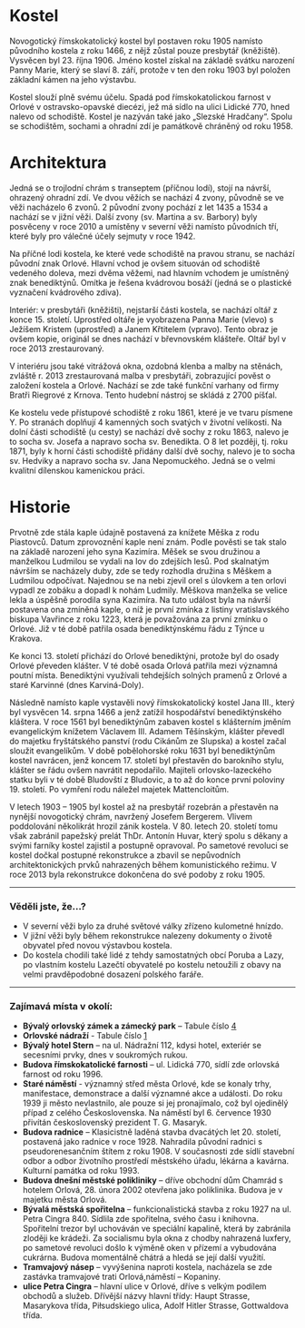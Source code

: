 # Kostel

Novogotický římskokatolický kostel byl postaven roku 1905 namísto původního kostela z roku 1466, z nějž zůstal pouze presbytář (kněžiště). Vysvěcen byl 23. října 1906. Jméno kostel získal na základě svátku narození Panny Marie, který se slaví 8. září, protože v ten den roku 1903 byl položen základní kámen na jeho výstavbu.

Kostel slouží plně svému účelu. Spadá pod římskokatolickou farnost v Orlové v ostravsko-opavské diecézi, jež má sídlo na ulici Lidické 770, hned nalevo od schodiště. Kostel je nazýván také jako „Slezské Hradčany“. Spolu se schodištěm, sochami a ohradní zdí je památkově chráněný od roku 1958.

# Architektura

Jedná se o trojlodní chrám s transeptem (příčnou lodí), stojí na návrší, ohrazený ohradní zdí. Ve dvou věžích se nachází 4 zvony, původně se ve věži nacházelo 6 zvonů. 2 původní zvony pochází z let 1435 a 1534 a nachází se v jižní věži. Další zvony (sv. Martina a sv. Barbory) byly posvěceny v roce 2010 a umístěny v severní věži namísto původních tří, které byly pro válečné účely sejmuty v roce 1942.

Na příčné lodi kostela, ke které vede schodiště na pravou stranu, se nachází původní znak Orlové. Hlavní vchod je ovšem situován od schodiště vedeného doleva, mezi dvěma věžemi, nad hlavním vchodem je umístněný znak benediktýnů. Omítka je řešena kvádrovou bosáží (jedná se o plastické vyznačení kvádrového zdiva).

Interiér: v presbytáři (kněžišti), nejstarší části kostela, se nachází oltář z konce 15. století. Uprostřed oltáře je vyobrazena Panna Marie (vlevo) s Ježíšem Kristem (uprostřed) a Janem Křtitelem (vpravo). Tento obraz je ovšem kopie, originál se dnes nachází v břevnovském klášteře. Oltář byl v roce 2013 zrestaurovaný.

V interiéru jsou také vitrážová okna, ozdobná klenba a malby na stěnách, zvláště r. 2013 zrestaurovaná malba v presbytáři, zobrazující pověst o založení kostela a Orlové. Nachází se zde také funkční varhany od firmy Bratři Riegrové z Krnova. Tento hudební nástroj se skládá z 2700 píšťal.

Ke kostelu vede přístupové schodiště z roku 1861, které je ve tvaru písmene Y. Po stranách doplňují 4 kamenných soch svatých v životní velikosti. Na dolní části schodiště (u cesty) se nachází dvě sochy z roku 1863, nalevo je to socha sv. Josefa a napravo socha sv. Benedikta. O 8 let později, tj. roku 1871, byly k horní části schodiště přidány další dvě sochy, nalevo je to socha sv. Hedviky a napravo socha sv. Jana Nepomuckého. Jedná se o velmi kvalitní dílenskou kamenickou práci.

# Historie

Prvotně zde stála kaple údajně postavená za knížete Měška z rodu Piastovců. Datum zprovoznění kaple není znám. Podle pověsti se tak stalo na základě narození jeho syna Kazimíra. Měšek se svou družinou a manželkou Ludmilou se vydali na lov do zdejších lesů. Pod skalnatým návrším se nacházely duby, zde se tedy rozhodla družina s Měškem a Ludmilou odpočívat. Najednou se na nebi zjevil orel s úlovkem a ten orlovi vypadl ze zobáku a dopadl k nohám Ludmily. Měškova manželka se velice lekla a úspěšně porodila syna Kazimíra. Na tuto událost byla na návrší postavena ona zmíněná kaple, o níž je první zmínka z listiny vratislavského biskupa Vavřince z roku 1223, která je považována za první
zmínku o Orlové. Již v té době patřila osada benediktýnskému řádu z Týnce u Krakova.

Ke konci 13. století přichází do Orlové benediktýni, protože byl do osady Orlové převeden klášter. V té době osada Orlová patřila mezi významná poutní místa. Benediktýni využívali tehdejších solných pramenů z Orlové a staré Karvinné (dnes Karviná-Doly).

Následně namísto kaple vystavěli nový římskokatolický kostel Jana III., který byl vysvěcen 14. srpna 1466 a jenž zatížil hospodářství benediktýnského kláštera. V roce 1561 byl benediktýnům zabaven kostel s klášterním jměním evangelickým knížetem Václavem III. Adamem Těšínským, klášter převedl do majetku fryštátského panství (rodu Cikánům ze Slupska) a kostel začal sloužit evangelíkům. V době pobělohorské roku 1631 byl benediktýnům kostel navrácen, jenž koncem 17. století byl přestavěn do barokního stylu, klášter se řádu ovšem navrátit nepodařilo. Majiteli orlovsko-lazeckého statku byli v té době Bludovští z Bludovic, a to až do konce první poloviny 19. století. Po vymření rodu náležel majetek Mattencloitům.

V letech 1903 – 1905 byl kostel až na presbytář rozebrán a přestavěn na nynější novogotický chrám, navržený Josefem Bergerem. Vlivem poddolování několikrát hrozil zánik kostela. V 80. letech 20. století tomu však zabránil papežský prelát ThDr. Antonín Huvar, který spolu s děkany a svými farníky kostel zajistil a postupně opravoval. Po sametové revoluci se kostel dočkal postupné rekonstrukce a zbavil se nepůvodních architektonických prvků nahrazených během komunistického režimu. V roce 2013 byla rekonstrukce dokončena do své podoby z roku 1905.

---

### Věděli jste, že...?

- V severní věži bylo za druhé světové války zřízeno kulometné hnízdo.
- V jižní věži byly během rekonstrukce nalezeny dokumenty o životě obyvatel před novou výstavbou kostela.
- Do kostela chodili také lidé z tehdy samostatných obcí Poruba a Lazy, po vlastním kostelu Lazečtí obyvatelé po kostelu netoužili z obavy na velmi pravděpodobné dosazení polského faráře.

---

### Zajímavá místa v okolí:

- **Bývalý orlovský zámek a zámecký park** – Tabule číslo [4](/misto/4)
- **Orlovské nádraží** - Tabule číslo [1](/misto/1)
- **Bývalý hotel Stern** – na ul. Nádražní 112, kdysi hotel, exteriér se secesními prvky, dnes v soukromých rukou.
- **Budova římskokatolické farnosti** – ul. Lidická 770, sídlí zde orlovská farnost od roku 1996.
- **Staré náměstí** - významný střed města Orlové, kde se konaly trhy, manifestace, demonstrace a další významné akce a události. Do roku 1939 ji město nevlastnilo, ale pouze si jej pronajímalo, což byl ojedinělý případ z celého Československa. Na náměstí byl 6. července 1930 přivítán československý prezident T. G. Masaryk.
- **Budova radnice** – Klasicistně laděná stavba dvacátých let 20. století, postavená jako radnice v roce 1928. Nahradila původní radnici s pseudorenesančním štítem z roku 1908. V současnosti zde sídlí stavební odbor a odbor životního prostředí městského úřadu, lékárna a kavárna. Kulturní památka od roku 1993.
- **Budova dnešní městské polikliniky** – dříve obchodní dům Chamrád s hotelem Orlová, 28. února 2002 otevřena jako poliklinika. Budova je v majetku města Orlová.
- **Bývalá městská spořitelna** – funkcionalistická stavba z roku 1927 na ul. Petra Cingra 840. Sídlila zde spořitelna, svého času i knihovna. Spořitelní trezor byl uchováván ve speciální kapalině, která by zabránila zloději ke krádeži. Za socialismu byla okna z chodby nahrazená luxfery, po sametové revoluci došlo k výměně oken v přízemí a vybudována cukrárna. Budova momentálně chátrá a hledá se její další využití.
- **Tramvajový násep** – vyvýšenina naproti kostela, nacházela se zde zastávka tramvajové trati Orlová,náměstí – Kopaniny.
- **ulice Petra Cingra** – hlavní ulice v Orlové, dříve s velkým podílem obchodů a služeb. Dřívější názvy hlavní třídy: Haupt Strasse, Masarykova třída, Piłsudskiego ulica, Adolf Hitler Strasse, Gottwaldova třída.

